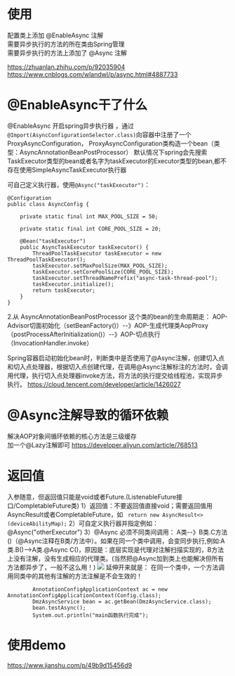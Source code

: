 # 使用
配置类上添加 @EnableAsync 注解  
需要异步执行的方法的所在类由Spring管理  
需要异步执行的方法上添加了 @Async 注解  


https://zhuanlan.zhihu.com/p/92035904
https://www.cnblogs.com/wlandwl/p/async.html#4887733
# @EnableAsync干了什么
@EnableAsync 开启spring异步执行器 ，通过`@Import(AsyncConfigurationSelector.class)`向容器中注册了一个 ProxyAsyncConfiguration， ProxyAsyncConfiguration类构造一个bean（类型：AsyncAnnotationBeanPostProcessor）
默认情况下spring会先搜索TaskExecutor类型的bean或者名字为taskExecutor的Executor类型的bean,都不存在使用SimpleAsyncTaskExecutor执行器

可自己定义执行器，使用`@Async("taskExecutor")`：
```
@Configuration
public class AsyncConfig {

    private static final int MAX_POOL_SIZE = 50;

    private static final int CORE_POOL_SIZE = 20;

    @Bean("taskExecutor")
    public AsyncTaskExecutor taskExecutor() {
        ThreadPoolTaskExecutor taskExecutor = new ThreadPoolTaskExecutor();
        taskExecutor.setMaxPoolSize(MAX_POOL_SIZE);
        taskExecutor.setCorePoolSize(CORE_POOL_SIZE);
        taskExecutor.setThreadNamePrefix("async-task-thread-pool");
        taskExecutor.initialize();
        return taskExecutor;
    }
}
```


2.从 AsyncAnnotationBeanPostProcessor 这个类的bean的生命周期走：
AOP-Advisor切面初始化（setBeanFactory()）--》AOP-生成代理类AopProxy（postProcessAfterInitialization()）--》AOP-切点执行（InvocationHandler.invoke）

Spring容器启动初始化bean时，判断类中是否使用了@Async注解，创建切入点和切入点处理器，根据切入点创建代理，在调用@Async注解标注的方法时，会调用代理，执行切入点处理器invoke方法，将方法的执行提交给线程池，实现异步执行。
https://cloud.tencent.com/developer/article/1426027

# @Async注解导致的循环依赖
解决AOP对象间循环依赖的核心方法是三级缓存  
加一个@Lazy注解即可
https://developer.aliyun.com/article/768513

# 返回值
入参随意，但返回值只能是void或者Future.(ListenableFuture接口/CompletableFuture类)
1）返回值：不要返回值直接void；需要返回值用AsyncResult或者CompletableFuture，如 ` return new AsyncResult<>(deviceAbilityMap);`
2）可自定义执行器并指定例如：@Async("otherExecutor")
3）@Async  必须不同类间调用： A类--》B类.C方法()（@Async注释在B类/方法中）。如果在同一个类中调用，会变同步执行,例如:A类.B()-->A类.@Async C()，原因是：底层实现是代理对注解扫描实现的，B方法上没有注解，没有生成相应的代理类。(当然把@Async加到类上也能解决但所有方法都异步了，一般不这么用！)
![](https://p1-jj.byteimg.com/tos-cn-i-t2oaga2asx/gold-user-assets/2019/7/15/16bf46cb6008e824~tplv-t2oaga2asx-zoom-in-crop-mark:3024:0:0:0.awebp)
延伸开来就是：
在同一个类中，一个方法调用同类中的其他有注解的方法注解是不会生效的！

```
        AnnotationConfigApplicationContext ac = new AnnotationConfigApplicationContext(Config.class);
        DmzAsyncService bean = ac.getBean(DmzAsyncService.class);
        bean.testAsync();
        System.out.println("main函数执行完成");
```

# 使用demo
https://www.jianshu.com/p/49b9d15456d9
